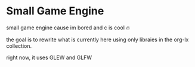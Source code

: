 # Small Game Engine
small game engine cause im bored and c is cool 🔥

the goal is to rewrite what is currently here using only libraies in the org-lx collection.

right now, it uses GLEW and GLFW 
